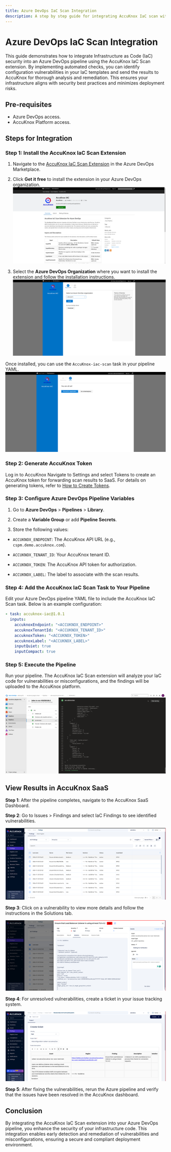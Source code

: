 ```yaml
---
title: Azure DevOps IaC Scan Integration
description: A step by step guide for integrating AccuKnox IaC scan with Azure DevOps. IaC scan helps you to find the vulnerabilities in you IaC code like Terraform, AWS Cloud Formation, Azure ARM templates etc. By using AccuKnox IaC, you can find the vulnerabilities in your infrastructure proactively.
---
```


# Azure DevOps IaC Scan Integration

This guide demonstrates how to integrate Infrastructure as Code (IaC) security into an Azure DevOps pipeline using the AccuKnox IaC Scan extension. By implementing automated checks, you can identify configuration vulnerabilities in your IaC templates and send the results to AccuKnox for thorough analysis and remediation. This ensures your infrastructure aligns with security best practices and minimizes deployment risks.

## Pre-requisites

- Azure DevOps access.
- AccuKnox Platform access.

## Steps for Integration

### Step 1: Install the AccuKnox IaC Scan Extension

1.  Navigate to the [AccuKnox IaC Scan Extension](https://marketplace.visualstudio.com/items?itemName=AccuKnox.accuknox-iac "https://marketplace.visualstudio.com/items?itemName=AccuKnox.accuknox-iac") in the Azure DevOps Marketplace.

2.  Click **Get it free** to install the extension in your Azure DevOps organization.
![image-20250109-122714.png](./images/azure-iac/1.png)

3.  Select the **Azure DevOps Organization** where you want to install the extension and follow the installation instructions.
![image-20250109-122755.png](./images/azure-iac/2.png)

Once installed, you can use the `AccuKnox-iac-scan` task in your pipeline YAML.
![image-20250109-122811.png](./images/azure-iac/3.png)

### Step 2: Generate AccuKnox Token

Log in to AccuKnox Navigate to Settings and select Tokens to create an AccuKnox token for forwarding scan results to SaaS. For details on generating tokens, refer to [How to Create Tokens](https://help.accuknox.com/how-to/how-to-create-tokens/?h=token "https://help.accuknox.com/how-to/how-to-create-tokens/?h=token").

### Step 3: Configure Azure DevOps Pipeline Variables

1.  Go to **Azure DevOps** > **Pipelines** > **Library**.

2.  Create a **Variable Group** or add **Pipeline Secrets**.

3.  Store the following values:

- `ACCUKNOX_ENDPOINT`: The AccuKnox API URL (e.g., `cspm.demo.accuknox.com`).

- `ACCUKNOX_TENANT_ID`: Your AccuKnox tenant ID.

- `ACCUKNOX_TOKEN`: The AccuKnox API token for authorization.

- `ACCUKNOX_LABEL`: The label to associate with the scan results.

### Step 4: Add the AccuKnox IaC Scan Task to Your Pipeline

Edit your Azure DevOps pipeline YAML file to include the AccuKnox IaC Scan task. Below is an example configuration:

```yaml
- task: accuknox-iac@1.0.1
  inputs:
    accuknoxEndpoint: "<ACCUKNOX_ENDPOINT>"
    accuknoxTenantId: "<ACCUKNOX_TENANT_ID>"
    accuknoxToken: "<ACCUKNOX_TOKEN>"
    accuknoxLabel: "<ACCUKNOX_LABEL>"
    inputQuiet: true
    inputCompact: true
```

### Step 5: Execute the Pipeline

Run your pipeline. The AccuKnox IaC Scan extension will analyze your IaC code for vulnerabilities or misconfigurations, and the findings will be uploaded to the AccuKnox platform.

![image-20250109-122610.png](./images/azure-iac/4.png)

## View Results in AccuKnox SaaS

**Step 1**: After the pipeline completes, navigate to the AccuKnox SaaS Dashboard.

**Step 2**: Go to Issues > Findings and select IaC Findings to see identified vulnerabilities.

![image-20241122-041304.png](./images/azure-iac/5.png)

**Step 3**: Click on a vulnerability to view more details and follow the instructions in the Solutions tab.

![image-20241122-041403.png](./images/azure-iac/6.png)

**Step 4**: For unresolved vulnerabilities, create a ticket in your issue tracking system.

![image-20241122-041845.png](./images/azure-iac/7.png)

**Step 5**: After fixing the vulnerabilities, rerun the Azure pipeline and verify that the issues have been resolved in the AccuKnox dashboard.

## Conclusion

By integrating the AccuKnox IaC Scan extension into your Azure DevOps pipeline, you enhance the security of your infrastructure code. This integration enables early detection and remediation of vulnerabilities and misconfigurations, ensuring a secure and compliant deployment environment.
